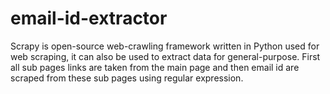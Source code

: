 ﻿# email-id-extractor
Scrapy is open-source web-crawling framework written in Python used for web scraping, it can also be used to extract data for general-purpose. First all sub pages links are taken from the main page and then email id are scraped from these sub pages using regular expression. 
